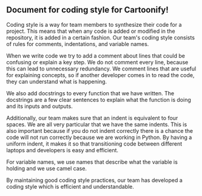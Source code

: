 ## Document for coding style for Cartoonify!
	
Coding style is a way for team members to synthesize their code for a project. This means that when any code is added or modified in the repository, it is added in a certain fashion. Our team's coding style consists of rules for comments, indentations, and variable names.
	
When we write code we try to add a comment about lines that could be confusing or explain a key step. We do not comment every line, because this can lead to unnecessary redundancy. We comment lines that are useful for explaining concepts, so if another developer comes in to read the code, they can understand what is happening.
    
We also add docstrings to every function that we have written. The docstrings are a few clear sentences to explain what the function is doing and its inputs and outputs.
	
Additionally, our team makes sure that an indent is equivalent to four spaces. We are all very particular that we have the same indents. This is also important because if you do not indent correctly there is a chance the code will not run correctly because we are working in Python. By having a uniform indent, it makes it so that transitioning code between different laptops and developers is easy and efficient.
	
For variable names, we use names that describe what the variable is holding and we use camel case.
	
By maintaining good coding style practices, our team has developed a coding style which is efficient and understandable.

